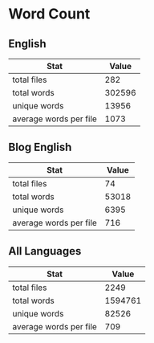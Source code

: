 # Word Count

## English

Stat | Value
---- | -----
total files | 282
total words | 302596
unique words | 13956
average words per file | 1073

## Blog English

Stat | Value
---- | -----
total files | 74
total words | 53018
unique words | 6395
average words per file | 716

## All Languages

Stat | Value
---- | -----
total files | 2249
total words | 1594761
unique words | 82526
average words per file | 709
